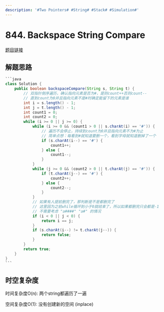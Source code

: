 ```yaml
---
description: '#Two Pointers# #String# #Stack# #Simulation#'
---
```


# 844. Backspace String Compare

[题目链接](https://leetcode.com/problems/backspace-string-compare/description/)

## 解题思路

````java
```java
class Solution {
    public boolean backspaceCompare(String s, String t) {
        // 双指针倒序遍历，确认指向元素是否为#，是则count++否则count--
        // 直到count为0并且指向元素不是#时确定能留下的元素是谁
        int i = s.length() - 1;
        int j = t.length() - 1;
        int count1 = 0;
        int count2 = 0;
        while (i >= 0 || j >= 0) {
            while (i >= 0 && (count1 > 0 || s.charAt(i) == '#')) {
                // 遍历不会停止，持续到count为0并且指向元素不为#为止
                // 简单点想：每看到#就知道要删一个，看到字母就知道删掉了一个
                if (s.charAt(i--) == '#') {
                    count1++;
                } else {
                    count1--;
                }
            }
            while (j >= 0 && (count2 > 0 || t.charAt(j) == '#')) {
                if (t.charAt(j--) == '#') {
                    count2++;
                } else {
                    count2--;
                }
            }
            // 如果有人提前删完了，那判断是不是都删完了
            // 这里因为之前while循环到小于0就结束了，所以如果都删完只会都是-1
            // 不需要考虑 "a####" "a#" 的情况
            if (i < 0 || j < 0) {
                return i == j;
            }
            if (s.charAt(i--) != t.charAt(j--)) {
                return false;
            }
        }
        return true;
    }
}
```
````

## 时空复杂度

时间复杂度O(n): 两个string都遍历了一遍

空间复杂度O(1): 没有创建新的空间 (inplace)
